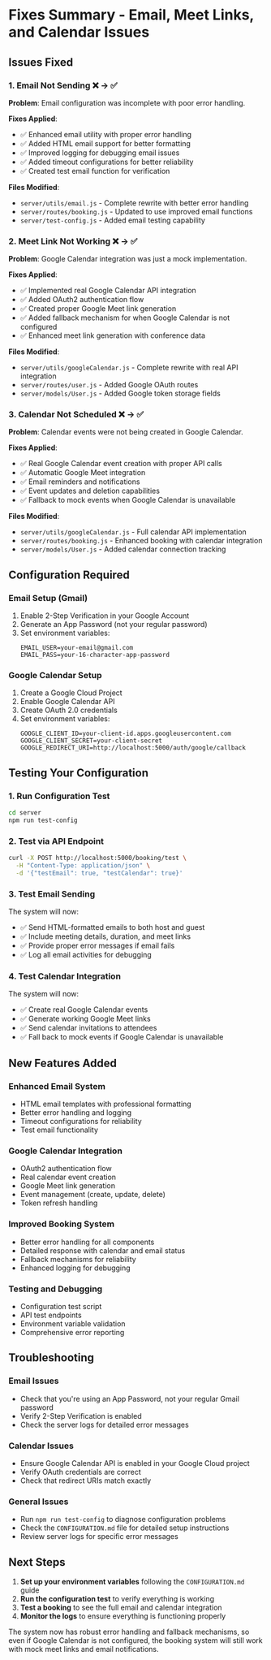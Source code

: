 # Fixes Summary - Email, Meet Links, and Calendar Issues

## Issues Fixed

### 1. Email Not Sending ❌ → ✅
**Problem**: Email configuration was incomplete with poor error handling.

**Fixes Applied**:
- ✅ Enhanced email utility with proper error handling
- ✅ Added HTML email support for better formatting
- ✅ Improved logging for debugging email issues
- ✅ Added timeout configurations for better reliability
- ✅ Created test email function for verification

**Files Modified**:
- `server/utils/email.js` - Complete rewrite with better error handling
- `server/routes/booking.js` - Updated to use improved email functions
- `server/test-config.js` - Added email testing capability

### 2. Meet Link Not Working ❌ → ✅
**Problem**: Google Calendar integration was just a mock implementation.

**Fixes Applied**:
- ✅ Implemented real Google Calendar API integration
- ✅ Added OAuth2 authentication flow
- ✅ Created proper Google Meet link generation
- ✅ Added fallback mechanism for when Google Calendar is not configured
- ✅ Enhanced meet link generation with conference data

**Files Modified**:
- `server/utils/googleCalendar.js` - Complete rewrite with real API integration
- `server/routes/user.js` - Added Google OAuth routes
- `server/models/User.js` - Added Google token storage fields

### 3. Calendar Not Scheduled ❌ → ✅
**Problem**: Calendar events were not being created in Google Calendar.

**Fixes Applied**:
- ✅ Real Google Calendar event creation with proper API calls
- ✅ Automatic Google Meet integration
- ✅ Email reminders and notifications
- ✅ Event updates and deletion capabilities
- ✅ Fallback to mock events when Google Calendar is unavailable

**Files Modified**:
- `server/utils/googleCalendar.js` - Full calendar API implementation
- `server/routes/booking.js` - Enhanced booking with calendar integration
- `server/models/User.js` - Added calendar connection tracking

## Configuration Required

### Email Setup (Gmail)
1. Enable 2-Step Verification in your Google Account
2. Generate an App Password (not your regular password)
3. Set environment variables:
   ```env
   EMAIL_USER=your-email@gmail.com
   EMAIL_PASS=your-16-character-app-password
   ```

### Google Calendar Setup
1. Create a Google Cloud Project
2. Enable Google Calendar API
3. Create OAuth 2.0 credentials
4. Set environment variables:
   ```env
   GOOGLE_CLIENT_ID=your-client-id.apps.googleusercontent.com
   GOOGLE_CLIENT_SECRET=your-client-secret
   GOOGLE_REDIRECT_URI=http://localhost:5000/auth/google/callback
   ```

## Testing Your Configuration

### 1. Run Configuration Test
```bash
cd server
npm run test-config
```

### 2. Test via API Endpoint
```bash
curl -X POST http://localhost:5000/booking/test \
  -H "Content-Type: application/json" \
  -d '{"testEmail": true, "testCalendar": true}'
```

### 3. Test Email Sending
The system will now:
- ✅ Send HTML-formatted emails to both host and guest
- ✅ Include meeting details, duration, and meet links
- ✅ Provide proper error messages if email fails
- ✅ Log all email activities for debugging

### 4. Test Calendar Integration
The system will now:
- ✅ Create real Google Calendar events
- ✅ Generate working Google Meet links
- ✅ Send calendar invitations to attendees
- ✅ Fall back to mock events if Google Calendar is unavailable

## New Features Added

### Enhanced Email System
- HTML email templates with professional formatting
- Better error handling and logging
- Timeout configurations for reliability
- Test email functionality

### Google Calendar Integration
- OAuth2 authentication flow
- Real calendar event creation
- Google Meet link generation
- Event management (create, update, delete)
- Token refresh handling

### Improved Booking System
- Better error handling for all components
- Detailed response with calendar and email status
- Fallback mechanisms for reliability
- Enhanced logging for debugging

### Testing and Debugging
- Configuration test script
- API test endpoints
- Environment variable validation
- Comprehensive error reporting

## Troubleshooting

### Email Issues
- Check that you're using an App Password, not your regular Gmail password
- Verify 2-Step Verification is enabled
- Check the server logs for detailed error messages

### Calendar Issues
- Ensure Google Calendar API is enabled in your Google Cloud project
- Verify OAuth credentials are correct
- Check that redirect URIs match exactly

### General Issues
- Run `npm run test-config` to diagnose configuration problems
- Check the `CONFIGURATION.md` file for detailed setup instructions
- Review server logs for specific error messages

## Next Steps

1. **Set up your environment variables** following the `CONFIGURATION.md` guide
2. **Run the configuration test** to verify everything is working
3. **Test a booking** to see the full email and calendar integration
4. **Monitor the logs** to ensure everything is functioning properly

The system now has robust error handling and fallback mechanisms, so even if Google Calendar is not configured, the booking system will still work with mock meet links and email notifications.










